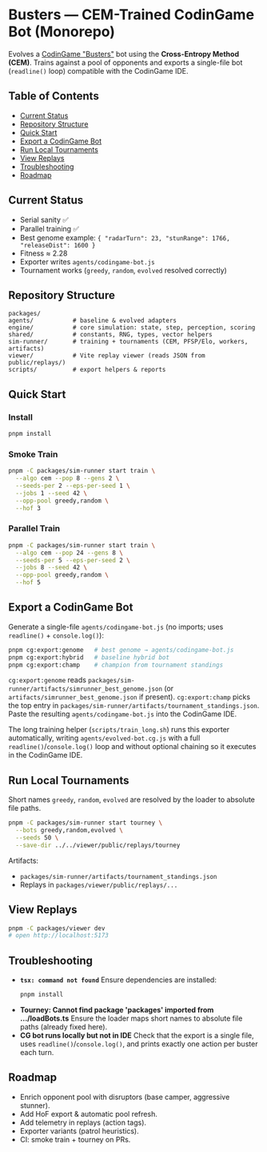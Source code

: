 # Busters — CEM-Trained CodinGame Bot (Monorepo)

Evolves a [CodinGame "Busters"](https://www.codingame.com/multiplayer/bot-programming/busters) bot using the **Cross-Entropy Method (CEM)**. Trains against a pool of opponents and exports a single-file bot (`readline()` loop) compatible with the CodinGame IDE.

## Table of Contents
- [Current Status](#current-status)
- [Repository Structure](#repository-structure)
- [Quick Start](#quick-start)
- [Export a CodinGame Bot](#export-a-codingame-bot)
- [Run Local Tournaments](#run-local-tournaments)
- [View Replays](#view-replays)
- [Troubleshooting](#troubleshooting)
- [Roadmap](#roadmap)

## Current Status
- Serial sanity ✅
- Parallel training ✅
- Best genome example: `{ "radarTurn": 23, "stunRange": 1766, "releaseDist": 1600 }`
- Fitness ≈ 2.28
- Exporter writes `agents/codingame-bot.js`
- Tournament works (`greedy`, `random`, `evolved` resolved correctly)

## Repository Structure
```
packages/
agents/           # baseline & evolved adapters
engine/           # core simulation: state, step, perception, scoring
shared/           # constants, RNG, types, vector helpers
sim-runner/       # training + tournaments (CEM, PFSP/Elo, workers, artifacts)
viewer/           # Vite replay viewer (reads JSON from public/replays/)
scripts/          # export helpers & reports
```

## Quick Start

### Install
```bash
pnpm install
```

### Smoke Train
```bash
pnpm -C packages/sim-runner start train \
  --algo cem --pop 8 --gens 2 \
  --seeds-per 2 --eps-per-seed 1 \
  --jobs 1 --seed 42 \
  --opp-pool greedy,random \
  --hof 3
```

### Parallel Train
```bash
pnpm -C packages/sim-runner start train \
  --algo cem --pop 24 --gens 8 \
  --seeds-per 5 --eps-per-seed 2 \
  --jobs 8 --seed 42 \
  --opp-pool greedy,random \
  --hof 5
```

## Export a CodinGame Bot
Generate a single-file `agents/codingame-bot.js` (no imports; uses `readline()` + `console.log()`):

```bash
pnpm cg:export:genome   # best genome → agents/codingame-bot.js
pnpm cg:export:hybrid   # baseline hybrid bot
pnpm cg:export:champ    # champion from tournament standings
```

`cg:export:genome` reads `packages/sim-runner/artifacts/simrunner_best_genome.json` (or `artifacts/simrunner_best_genome.json` if present). `cg:export:champ` picks the top entry in `packages/sim-runner/artifacts/tournament_standings.json`. Paste the resulting `agents/codingame-bot.js` into the CodinGame IDE.

The long training helper (`scripts/train_long.sh`) runs this exporter automatically, writing `agents/evolved-bot.cg.js` with a full `readline()`/`console.log()` loop and without optional chaining so it executes in the CodinGame IDE.

## Run Local Tournaments
Short names `greedy`, `random`, `evolved` are resolved by the loader to absolute file paths.

```bash
pnpm -C packages/sim-runner start tourney \
  --bots greedy,random,evolved \
  --seeds 50 \
  --save-dir ../../viewer/public/replays/tourney
```

Artifacts:
- `packages/sim-runner/artifacts/tournament_standings.json`
- Replays in `packages/viewer/public/replays/...`

## View Replays
```bash
pnpm -C packages/viewer dev
# open http://localhost:5173
```

## Troubleshooting

- **`tsx: command not found`**
  Ensure dependencies are installed:
  ```bash
  pnpm install
  ```
- **Tourney: Cannot find package 'packages' imported from .../loadBots.ts**
  Ensure the loader maps short names to absolute file paths (already fixed here).
- **CG bot runs locally but not in IDE**
  Check that the export is a single file, uses `readline()`/`console.log()`, and prints exactly one action per buster each turn.

## Roadmap
- Enrich opponent pool with disruptors (base camper, aggressive stunner).
- Add HoF export & automatic pool refresh.
- Add telemetry in replays (action tags).
- Exporter variants (patrol heuristics).
- CI: smoke train + tourney on PRs.

